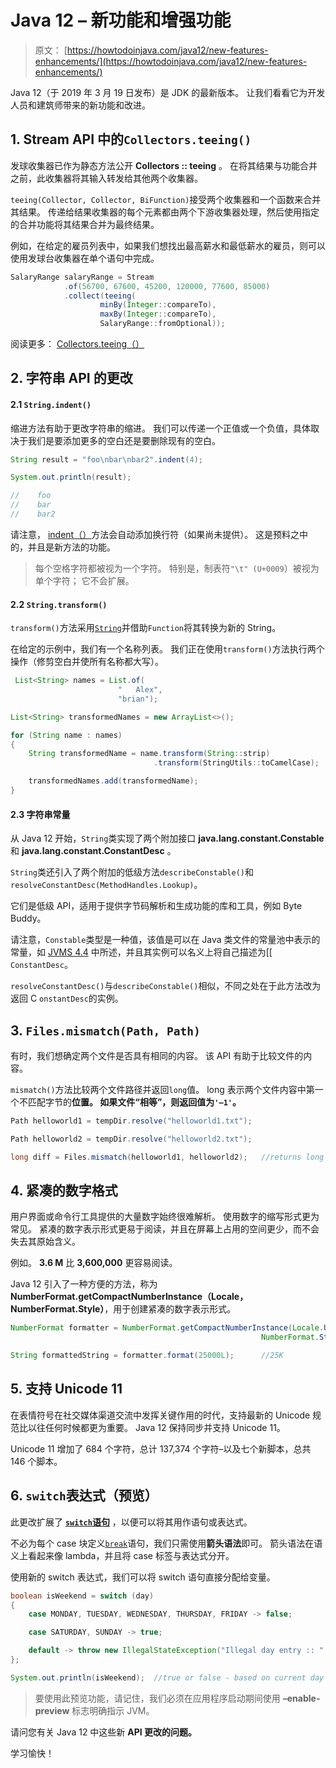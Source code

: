 # Java 12 – 新功能和增强功能

> 原文： [https://howtodoinjava.com/java12/new-features-enhancements/](https://howtodoinjava.com/java12/new-features-enhancements/)

Java 12（于 2019 年 3 月 19 日发布）是 JDK 的最新版本。 让我们看看它为开发人员和建筑师带来的新功能和改进。

## 1\. Stream API 中的`Collectors.teeing()`

发球收集器已作为静态方法公开 **Collectors :: teeing** 。 在将其结果与功能合并之前，此收集器将其输入转发给其他两个收集器。

`teeing(Collector, Collector, BiFunction)`接受两个收集器和一个函数来合并其结果。 传递给结果收集器的每个元素都由两个下游收集器处理，然后使用指定的合并功能将其结果合并为最终结果。

例如，在给定的雇员列表中，如果我们想找出最高薪水和最低薪水的雇员，则可以使用发球台收集器在单个语句中完成。

```java
SalaryRange salaryRange = Stream
            .of(56700, 67600, 45200, 120000, 77600, 85000)
            .collect(teeing(
                    minBy(Integer::compareTo), 
                    maxBy(Integer::compareTo), 
                    SalaryRange::fromOptional));

```

阅读更多： [Collectors.teeing（）](https://docs.oracle.com/en/java/javase/12/docs/api/java.base/java/util/stream/Collectors.html#teeing(java.util.stream.Collector,java.util.stream.Collector,java.util.function.BiFunction))

## 2\. 字符串 API 的更改

#### 2.1 `String.indent()`

缩进方法有助于更改字符串的缩进。 我们可以传递一个正值或一个负值，具体取决于我们是要添加更多的空白还是要删除现有的空白。

```java
String result = "foo\nbar\nbar2".indent(4);

System.out.println(result);

//    foo
//    bar
//    bar2

```

请注意， [indent（）](https://docs.oracle.com/en/java/javase/12/docs/api/java.base/java/lang/String.html#indent(int))方法会自动添加换行符（如果尚未提供）。 这是预料之中的，并且是新方法的功能。

> 每个空格字符都被视为一个字符。 特别是，制表符`"\t" (U+0009`）被视为单个字符； 它不会扩展。

#### 2.2 `String.transform()`

`transform()`方法采用[`String`](https://howtodoinjava.com/java-string/)并借助`Function`将其转换为新的 String。

在给定的示例中，我们有一个名称列表。 我们正在使用`transform()`方法执行两个操作（修剪空白并使所有名称都大写）。

```java
 List<String> names = List.of(
		            	"   Alex",
		            	"brian");

List<String> transformedNames = new ArrayList<>();

for (String name : names) 
{
    String transformedName = name.transform(String::strip)
            					.transform(StringUtils::toCamelCase);

    transformedNames.add(transformedName);
}

```

#### 2.3 字符串常量

从 Java 12 开始，`String`类实现了两个附加接口 **java.lang.constant.Constable** 和 **java.lang.constant.ConstantDesc** 。

`String`类还引入了两个附加的低级方法`describeConstable()`和`resolveConstantDesc(MethodHandles.Lookup)`。

它们是低级 API，适用于提供字节码解析和生成功能的库和工具，例如 Byte Buddy。

请注意，`Constable`类型是一种值，该值是可以在 Java 类文件的常量池中表示的常量，如 [JVMS 4.4](https://docs.oracle.com/javase/specs/jvms/se7/html/jvms-4.html#jvms-4.4) 中所述，并且其实例可以名义上将自己描述为[[ `ConstantDesc`。

`resolveConstantDesc()`与`describeConstable()`相似，不同之处在于此方法改为返回 C `onstantDesc`的实例。

## 3\. `Files.mismatch(Path, Path)`

有时，我们想确定两个文件是否具有相同的内容。 该 API 有助于比较文件的内容。

`mismatch()`方法比较两个文件路径并返回`long`值。 long 表示两个文件内容中第一个不匹配字节的**位置。 如果文件“相等”，则返回值为`'–1'`。**

```java
Path helloworld1 = tempDir.resolve("helloworld1.txt");

Path helloworld2 = tempDir.resolve("helloworld2.txt");

long diff = Files.mismatch(helloworld1, helloworld2);	//returns long value

```

## 4\. 紧凑的数字格式

用户界面或命令行工具提供的大量数字始终很难解析。 使用数字的缩写形式更为常见。 紧凑的数字表示形式更易于阅读，并且在屏幕上占用的空间更少，而不会失去其原始含义。

例如。 **3.6 M** 比 **3,600,000** 更容易阅读。

Java 12 引入了一种方便的方法，称为 **NumberFormat.getCompactNumberInstance（Locale，NumberFormat.Style）**，用于创建紧凑的数字表示形式。

```java
NumberFormat formatter = NumberFormat.getCompactNumberInstance(Locale.US,
            											NumberFormat.Style.SHORT);

String formattedString = formatter.format(25000L);		//25K

```

## 5\. 支持 Unicode 11

在表情符号在社交媒体渠道交流中发挥关键作用的时代，支持最新的 Unicode 规范比以往任何时候都更为重要。 Java 12 保持同步并支持 Unicode 11。

Unicode 11 增加了 684 个字符，总计 137,374 个字符–以及七个新脚本，总共 146 个脚本。

## 6\. `switch`表达式（预览）

此更改扩展了 [**`switch`语句**](https://howtodoinjava.com/java/basics/switch-statement-in-java/) ，以便可以将其用作语句或表达式。

不必为每个 case 块定义[`break`](https://howtodoinjava.com/java/basics/break-keyword/)语句，我们只需使用**箭头语法**即可。 箭头语法在语义上看起来像 lambda，并且将 case 标签与表达式分开。

使用新的 switch 表达式，我们可以将 switch 语句直接分配给变量。

```java
boolean isWeekend = switch (day) 
{
	case MONDAY, TUESDAY, WEDNESDAY, THURSDAY, FRIDAY -> false;

	case SATURDAY, SUNDAY -> true;

	default -> throw new IllegalStateException("Illegal day entry :: " + day);
};

System.out.println(isWeekend); 	//true or false - based on current day

```

> 要使用此预览功能，请记住，我们必须在应用程序启动期间使用 **–enable-preview** 标志明确指示 JVM。

请问您有关 Java 12 中这些新 **API 更改的问题。**

学习愉快！